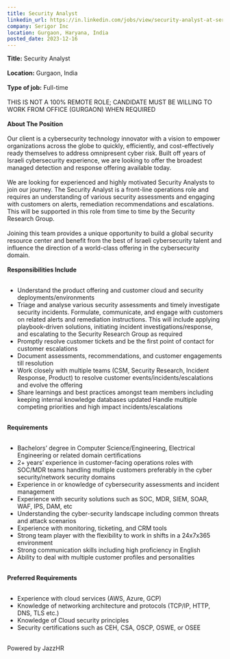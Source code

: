 ```yaml
---
title: Security Analyst
linkedin_url: https://in.linkedin.com/jobs/view/security-analyst-at-serigor-inc-3787744489?position=39&pageNum=0&refId=Ws4E0X6aDNhIUt22%2B9u5fw%3D%3D&trackingId=8pOuF%2B26y1XWnmxf%2FzEedw%3D%3D
company: Serigor Inc
location: Gurgaon, Haryana, India
posted_date: 2023-12-16
---
```


<div class="description__text description__text--rich">
<section class="show-more-less-html" data-max-lines="5">
<div class="show-more-less-html__markup show-more-less-html__markup--clamp-after-5 relative overflow-hidden">
<strong>Title:</strong> Security Analyst<br/><br/><strong>Location:</strong> Gurgaon, India<br/><br/><strong>Type of job:</strong> Full-time<br/><br/>THIS IS NOT A 100% REMOTE ROLE; CANDIDATE MUST BE WILLING TO WORK FROM OFFICE (GURGAON) WHEN REQUIRED<br/><br/><strong>About The Position<br/><br/></strong>Our client is a cybersecurity technology innovator with a vision to empower organizations across the globe to quickly, efficiently, and cost-effectively ready themselves to address omnipresent cyber risk. Built off years of Israeli cybersecurity experience, we are looking to offer the broadest managed detection and response offering available today.<br/><br/>We are looking for experienced and highly motivated Security Analysts to join our journey. The Security Analyst is a front-line operations role and requires an understanding of various security assessments and engaging with customers on alerts, remediation recommendations and escalations. This will be supported in this role from time to time by the Security Research Group.<br/><br/>Joining this team provides a unique opportunity to build a global security resource center and benefit from the best of Israeli cybersecurity talent and influence the direction of a world-class offering in the cybersecurity domain.<br/><br/><strong>Responsibilities Include<br/><br/></strong><ul><li>Understand the product offering and customer cloud and security deployments/environments</li><li>Triage and analyse various security assessments and timely investigate security incidents. Formulate, communicate, and engage with customers on related alerts and remediation instructions. This will include applying playbook-driven solutions, initiating incident investigations/response, and escalating to the Security Research Group as required</li><li>Promptly resolve customer tickets and be the first point of contact for customer escalations</li><li>Document assessments, recommendations, and customer engagements till resolution</li><li>Work closely with multiple teams (CSM, Security Research, Incident Response, Product) to resolve customer events/incidents/escalations and evolve the offering</li><li>Share learnings and best practices amongst team members including keeping internal knowledge databases updated Handle multiple competing priorities and high impact incidents/escalations<br/><br/></li></ul><strong>Requirements<br/><br/></strong><ul><li>Bachelors’ degree in Computer Science/Engineering, Electrical Engineering or related domain certifications</li><li>2+ years’ experience in customer-facing operations roles with SOC/MDR teams handling multiple customers preferably in the cyber security/network security domains</li><li>Experience in or knowledge of cybersecurity assessments and incident management</li><li>Experience with security solutions such as SOC, MDR, SIEM, SOAR, WAF, IPS, DAM, etc</li><li>Understanding the cyber-security landscape including common threats and attack scenarios</li><li>Experience with monitoring, ticketing, and CRM tools</li><li>Strong team player with the flexibility to work in shifts in a 24x7x365 environment</li><li>Strong communication skills including high proficiency in English</li><li>Ability to deal with multiple customer profiles and personalities<br/><br/></li></ul><strong>Preferred Requirements<br/><br/></strong><ul><li>Experience with cloud services (AWS, Azure, GCP)</li><li>Knowledge of networking architecture and protocols (TCP/IP, HTTP, DNS, TLS etc.)</li><li>Knowledge of Cloud security principles</li><li>Security certifications such as CEH, CSA, OSCP, OSWE, or OSEE<br/><br/></li></ul>Powered by JazzHR
        </div>


<!-- --> </section>
</div>